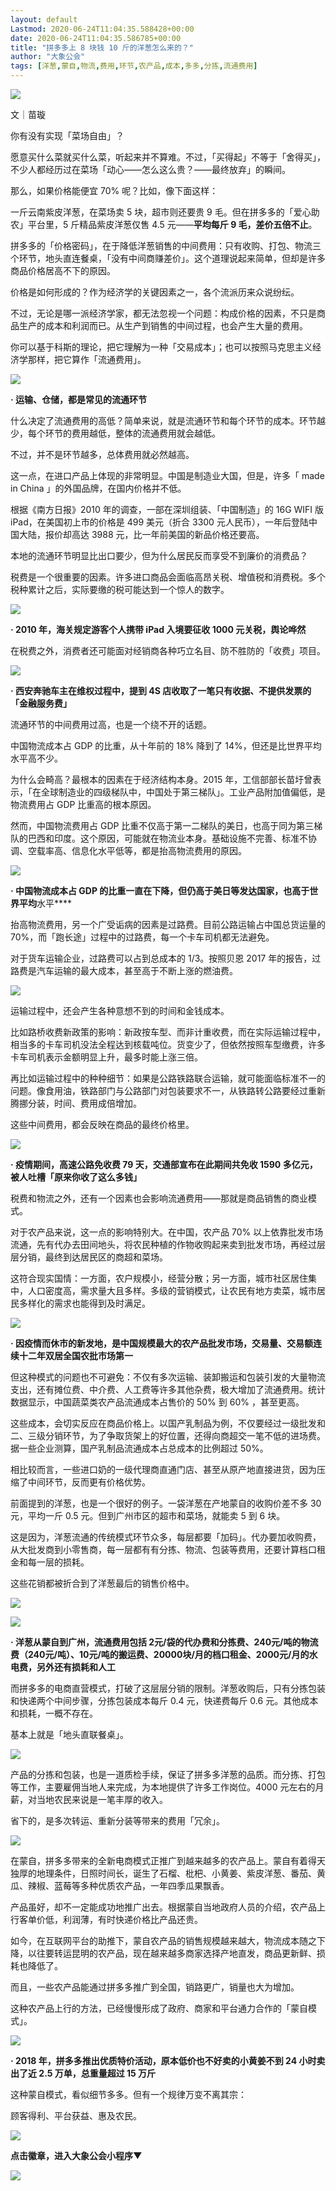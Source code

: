 ```yaml
---
layout: default
Lastmod: 2020-06-24T11:04:35.588428+00:00
date: 2020-06-24T11:04:35.586785+00:00
title: "​拼多多上 8 块钱 10 斤的洋葱怎么来的？"
author: "大象公会"
tags: [洋葱,蒙自,物流,费用,环节,农产品,成本,多多,分拣,流通费用]
---
```


![](https://images.weserv.nl/?url=https%3A//mmbiz.qpic.cn/mmbiz_gif/Z08UWq352tkicAqPAHJH1nydR37gWegDcyuh6yvpnFxzvfcll9fAI11OZMPtzr6GW6Ria0DT5qHdlTsd9UyPZcIA/640%3Fwx_fmt%3Dgif)

文｜苗璇

你有没有实现「菜场自由」？

愿意买什么菜就买什么菜，听起来并不算难。不过，「买得起」不等于「舍得买」，不少人都经历过在菜场「动心——怎么这么贵？——最终放弃」的瞬间。

那么，如果价格能便宜 70% 呢？比如，像下面这样：

一斤云南紫皮洋葱，在菜场卖 5 块，超市则还要贵 9 毛。但在拼多多的「爱心助农」平台里，5 斤精品紫皮洋葱仅售 4.5 元——**平均每斤 9 毛，差价五倍不止**。

拼多多的「价格密码」，在于降低洋葱销售的中间费用：只有收购、打包、物流三个环节，地头直连餐桌，「没有中间商赚差价」。这个道理说起来简单，但却是许多商品价格居高不下的原因。

价格是如何形成的？作为经济学的关键因素之一，各个流派历来众说纷纭。

不过，无论是哪一派经济学家，都无法忽视一个问题：构成价格的因素，不只是商品生产的成本和利润而已。从生产到销售的中间过程，也会产生大量的费用。

你可以基于科斯的理论，把它理解为一种「交易成本」；也可以按照马克思主义经济学那样，把它算作「流通费用」。

**![](https://images.weserv.nl/?url=https%3A//mmbiz.qpic.cn/mmbiz_png/Z08UWq352tkBsztRuRVribMjWkibJ1ajVquiaGyJhegbnFJ793xzsRicnIZ3erribwiaXNaS96Czw6aWnFiaccw6a49Pg/640%3Fwx_fmt%3Dpng)**

**· 运输、仓储，都是常见的流通环节**

什么决定了流通费用的高低？简单来说，就是流通环节和每个环节的成本。环节越少，每个环节的费用越低，整体的流通费用就会越低。

不过，并不是环节越多，总体费用就必然越高。

这一点，在进口产品上体现的非常明显。中国是制造业大国，但是，许多「 made in China 」的外国品牌，在国内价格并不低。

根据《南方日报》2010 年的调查，一部在深圳组装、「中国制造」的 16G WIFI 版 iPad，在美国初上市的价格是 499 美元（折合 3300 元人民币），一年后登陆中国大陆，报价却高达 3988 元，比一年前美国的新品价格还要高。

本地的流通环节明显比出口要少，但为什么居民反而享受不到廉价的消费品？

税费是一个很重要的因素。许多进口商品会面临高昂关税、增值税和消费税。多个税种累计之后，实际要缴的税可能达到一个惊人的数字。

**![](https://images.weserv.nl/?url=https%3A//mmbiz.qpic.cn/mmbiz_png/Z08UWq352tkBsztRuRVribMjWkibJ1ajVqKsuCVO3JbT3DwnR5PFX4CAibEzAr5DSCAiamkHtftCNG4v56m9vibXXicA/640%3Fwx_fmt%3Dpng)**

**· 2010 年，海关规定游客个人携带 iPad 入境要征收 1000 元关税，舆论哗然**

在税费之外，消费者还可能面对经销商各种巧立名目、防不胜防的「收费」项目。

**![](https://images.weserv.nl/?url=https%3A//mmbiz.qpic.cn/mmbiz_png/Z08UWq352tkBsztRuRVribMjWkibJ1ajVqicOJnzvHHyafPHFQHRQDic8DONAfyd9GRFf0icibibfpicjmuTEDicadSYgvg/640%3Fwx_fmt%3Dpng)**

**· 西安奔驰车主在维权过程中，提到 4S 店收取了一笔只有收据、不提供发票的「金融服务费」**

流通环节的中间费用过高，也是一个绕不开的话题。

中国物流成本占 GDP 的比重，从十年前的 18% 降到了 14%，但还是比世界平均水平高不少。

为什么会畸高？最根本的因素在于经济结构本身。2015 年，工信部部长苗圩曾表示，「在全球制造业的四级梯队中，中国处于第三梯队」。工业产品附加值偏低，是物流费用占 GDP 比重高的根本原因。

然而，中国物流费用占 GDP 比重不仅高于第一二梯队的美日，也高于同为第三梯队的巴西和印度。这个原因，可能就在物流业本身。基础设施不完善、标准不协调、空载率高、信息化水平低等，都是抬高物流费用的原因。

**![](https://images.weserv.nl/?url=https%3A//mmbiz.qpic.cn/mmbiz_png/Z08UWq352tkBsztRuRVribMjWkibJ1ajVqeoOcXW0eIldibXjxXjpaltcf2E43s3OLNGXHDsnK0FM2mK2HqN5wib3w/640%3Fwx_fmt%3Dpng)**

**· 中国物流成本占 GDP 的比重一直在下降，但仍高于美日等发达国家，也高于世界平均**水平****

抬高物流费用，另一个广受诟病的因素是过路费。目前公路运输占中国总货运量的 70%，而「跑长途」过程中的过路费，每一个卡车司机都无法避免。

对于货车运输企业，过路费可以占到总成本的 1/3。按照贝恩 2017 年的报告，过路费是汽车运输的最大成本，甚至高于不断上涨的燃油费。

![](https://images.weserv.nl/?url=https%3A//mmbiz.qpic.cn/mmbiz_png/Z08UWq352tkBsztRuRVribMjWkibJ1ajVq4EkGkDsQamZp66MplMSyniaZoibc5D3pDTDniaGpf8OfgLsPmoxX3kbcA/640%3Fwx_fmt%3Dpng)

运输过程中，还会产生各种意想不到的时间和金钱成本。

比如路桥收费新政策的影响：新政按车型、而非计重收费，而在实际运输过程中，相当多的卡车司机没法全程达到核载吨位。货变少了，但依然按照车型缴费，许多卡车司机表示金额明显上升，最多时能上涨三倍。

再比如运输过程中的种种细节：如果是公路铁路联合运输，就可能面临标准不一的问题。像食用油，铁路部门与公路部门对包装要求不一，从铁路转公路要经过重新腾挪分装，时间、费用成倍增加。

这些中间费用，都会反映在商品的最终价格里。

**![](https://images.weserv.nl/?url=https%3A//mmbiz.qpic.cn/mmbiz_png/Z08UWq352tkBsztRuRVribMjWkibJ1ajVq4x0hicgXlvudJMg6gOMH17ZKdsuCFf2pBkx4ySSd6Xv12BrkounU3mA/640%3Fwx_fmt%3Dpng)**

**· 疫情期间，高速公路免收费 79 天，交通部宣布在此期间共免收 1590 多亿元，被人吐槽「原来你收了这么多钱」**

税费和物流之外，还有一个因素也会影响流通费用——那就是商品销售的商业模式。

对于农产品来说，这一点的影响特别大。在中国，农产品 70% 以上依靠批发市场流通，先有代办去田间地头，将农民种植的作物收购起来卖到批发市场，再经过层层分销，最终到达居民区的商超和菜场。

这符合现实国情：一方面，农户规模小，经营分散；另一方面，城市社区居住集中，人口密度高，需求量大且多样。多级的营销模式，让农民有地方卖菜，城市居民多样化的需求也能得到及时满足。

**![](https://images.weserv.nl/?url=https%3A//mmbiz.qpic.cn/mmbiz_png/Z08UWq352tkBsztRuRVribMjWkibJ1ajVqLEz5uXI0jGNYmJVWxWMs00CIapQYy1EwrBP80HDqQZZoZ9wKdZtZHQ/640%3Fwx_fmt%3Dpng)**

**· 因疫情而休市的新发地，是中国规模最大的农产品批发市场，交易量、交易额连续十二年双居全国农批市场第一**

但这种模式的问题也不可避免：不仅有多次运输、装卸搬运和包装引发的大量物流支出，还有摊位费、中介费、人工费等许多其他杂费，极大增加了流通费用。统计数据显示，中国蔬菜类农产品流通成本占售价的 50% 到 60% ，甚至更高。

这些成本，会切实反应在商品价格上。以国产乳制品为例，不仅要经过一级批发和二、三级分销环节，为了争取货架上的好位置，还得向商超交一笔不低的进场费。据一些企业测算，国产乳制品流通成本占总成本的比例超过 50%。

相比较而言，一些进口奶的一级代理商直通门店、甚至从原产地直接进货，因为压缩了中间环节，反而更有价格优势。

前面提到的洋葱，也是一个很好的例子。一袋洋葱在产地蒙自的收购价差不多 30 元，平均一斤 0.5 元。但到广州市区的超市和菜场，就能卖 5 到 6 块。

这是因为，洋葱流通的传统模式环节众多，每层都要「加码」。代办要加收购费，从大批发商到小零售商，每一层都有有分拣、物流、包装等费用，还要计算档口租金和每一层的损耗。

这些花销都被折合到了洋葱最后的销售价格中。

![](https://images.weserv.nl/?url=https%3A//mmbiz.qpic.cn/mmbiz_png/Z08UWq352tkBsztRuRVribMjWkibJ1ajVqwbosxdWDkWDXH9KZGFaXibaShPYjc1kMlcJPJA2ZnPvCFRKOMkq5TnA/640%3Fwx_fmt%3Dpng)

**![](https://images.weserv.nl/?url=https%3A//mmbiz.qpic.cn/mmbiz_png/Z08UWq352tkBsztRuRVribMjWkibJ1ajVqEA5WREgKsH864xRUGXrvaUwXzQqdljkSbo1PGFiavxRiauwMArFGDgJg/640%3Fwx_fmt%3Dpng)**

**· 洋葱从蒙自到广州，流通费用包括 2元/袋的代办费和分拣费、240元/吨的物流费（240元/吨）、10元/吨的搬运费、20000块/月的档口租金、2000元/月的水电费，另外还有损耗和人工**

而拼多多的电商直营模式，打破了这层层分销的限制。洋葱收购后，只有分拣包装和快递两个中间步骤，分拣包装成本每斤 0.4 元，快递费每斤 0.6 元。其他成本和损耗，一概不存在。

基本上就是「地头直联餐桌」。

![](https://images.weserv.nl/?url=https%3A//mmbiz.qpic.cn/mmbiz_png/Z08UWq352tkBsztRuRVribMjWkibJ1ajVqfr3YGls0wlhics5zC44PHKxzemQXibgMeZCdBFZoLroZibfaFm5dyRAibA/640%3Fwx_fmt%3Dpng)

产品的分拣和包装，也是一道质检手续，保证了拼多多洋葱的品质。而分拣、打包等工作，主要雇佣当地人来完成，为本地提供了许多工作岗位。4000 元左右的月薪，对当地农民来说是一笔丰厚的收入。

省下的，是多次转运、重新分装等带来的费用「冗余」。

![](https://images.weserv.nl/?url=https%3A//mmbiz.qpic.cn/mmbiz_png/Z08UWq352tkBsztRuRVribMjWkibJ1ajVqibDIYOHegAicibqNv7SMrBnWgeM8CVc49eOS8j8fBTFuJkuEoc5R8qTVw/640%3Fwx_fmt%3Dpng)

在蒙自，拼多多带来的全新电商模式正推广到越来越多的农产品上。蒙自有着得天独厚的地理条件，日照时间长，诞生了石榴、枇杷、小黄姜、紫皮洋葱、番茄、黄瓜、辣椒、蓝莓等多种优质农产品，一年四季瓜果飘香。

产品虽好，却不一定能成功地推广出去。根据蒙自当地政府人员的介绍，农产品上行客单价低，利润薄，有时快递价格比产品还贵。

如今，在互联网平台的助推下，蒙自农产品的销售规模越来越大，物流成本随之下降，以往要转运昆明的农产品，现在越来越多商家选择产地直发，商品更新鲜、损耗也降低了。

而且，一些农产品能通过拼多多推广到全国，销路更广，销量也大为增加。

这种农产品上行的方法，已经慢慢形成了政府、商家和平台通力合作的「蒙自模式」。

**![](https://images.weserv.nl/?url=https%3A//mmbiz.qpic.cn/mmbiz_png/Z08UWq352tkBsztRuRVribMjWkibJ1ajVqp7zTHuzerctMWXdIISPZLFhd1pEY5ZeK6uezY4qBTHoIdjRl5Jl3lQ/640%3Fwx_fmt%3Dpng)**

**· 2018 年，拼多多推出优质特价活动，原本低价也不好卖的小黄姜不到 24 小时卖出了近 2.5 万单，总重量超过 15 万斤**

这种蒙自模式，看似细节多多。但有一个规律万变不离其宗：

顾客得利、平台获益、惠及农民。

![](https://images.weserv.nl/?url=https%3A//mmbiz.qpic.cn/mmbiz_jpg/Z08UWq352tkicAqPAHJH1nydR37gWegDcEEgmibGWrCMZSGfIwzcvVJCK7JWa0ebDDdibbbkTTHmNcTcPkrnA0MfQ/640%3Fwx_fmt%3Djpeg)

**点击徽章，进入大象公会小程序▼**

![](https://images.weserv.nl/?url=https%3A//mmbiz.qpic.cn/mmbiz_gif/Z08UWq352tm7bejEYvOa2d8wde737JRTIUbJYGmckoCN2P0MNHtGhkN3FZopS8EZQXunic0n6XgrpIRSOiaHnevA/640%3Fwx_fmt%3Dgif)

